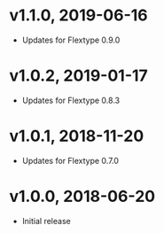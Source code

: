 # v1.1.0, 2019-06-16
* Updates for Flextype 0.9.0

# v1.0.2, 2019-01-17
* Updates for Flextype 0.8.3

# v1.0.1, 2018-11-20
* Updates for Flextype 0.7.0

# v1.0.0, 2018-06-20
* Initial release
